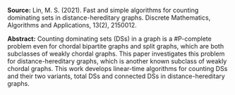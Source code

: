 **Source:** Lin, M. S. (2021). Fast and simple algorithms for counting dominating sets in distance-hereditary graphs. Discrete Mathematics, Algorithms and Applications, 13(2), 2150012.

**Abstract:** Counting dominating sets (DSs) in a graph is a #P-complete problem even for chordal bipartite graphs and split graphs, which are both subclasses of weakly chordal graphs. This paper investigates this problem for distance-hereditary graphs, which is another known subclass of weakly chordal graphs. This work develops linear-time algorithms for counting DSs and their two variants, total DSs and connected DSs in distance-hereditary graphs.
